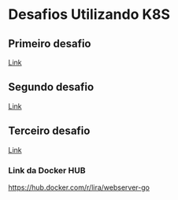 # Desafios Utilizando K8S

## Primeiro desafio

[Link](/1-servidor-web)

## Segundo desafio

[Link](/2-configuracao-mysql)

## Terceiro desafio

[Link](/3-desafio-go)

### Link da Docker HUB

<https://hub.docker.com/r/lira/webserver-go>
